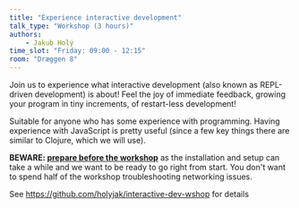 ```yaml
---
title: "Experience interactive development"
talk_type: "Workshop (3 hours)"
authors:
    - Jakub Holý
time_slot: "Friday: 09:00 - 12:15"
room: "Dræggen 8"
---
```

Join us to experience what interactive development (also known as REPL-driven development) is about! Feel the joy of immediate feedback, growing your program in tiny increments, of restart-less development!

Suitable for anyone who has some experience with programming. Having experience with JavaScript is pretty useful (since a few key things there are similar to Clojure, which we will use).

**BEWARE: [prepare before the workshop](https://github.com/holyjak/interactive-dev-wshop#preparation-prior-to-the-workshop)** as the installation and setup can take a while and we want to be ready to go right from start. You don't want to spend half of the workshop troubleshooting networking issues.

See https://github.com/holyjak/interactive-dev-wshop for details
